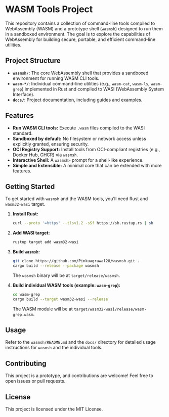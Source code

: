 # WASM Tools Project

This repository contains a collection of command-line tools compiled to WebAssembly (WASM) and a prototype shell (`wasmsh`) designed to run them in a sandboxed environment. The goal is to explore the capabilities of WebAssembly for building secure, portable, and efficient command-line utilities.

## Project Structure

*   **`wasmsh/`**: The core WebAssembly shell that provides a sandboxed environment for running WASM CLI tools.
*   **`wasm-*/`**: Individual command-line utilities (e.g., `wasm-cat`, `wasm-ls`, `wasm-grep`) implemented in Rust and compiled to WASI (WebAssembly System Interface).
*   **`docs/`**: Project documentation, including guides and examples.

## Features

*   **Run WASM CLI tools:** Execute `.wasm` files compiled to the WASI standard.
*   **Sandboxed by default:** No filesystem or network access unless explicitly granted, ensuring security.
*   **OCI Registry Support:** Install tools from OCI-compliant registries (e.g., Docker Hub, GHCR) via `wasmsh`.
*   **Interactive Shell:** A `wasmsh>` prompt for a shell-like experience.
*   **Simple and Extensible:** A minimal core that can be extended with more features.

## Getting Started

To get started with `wasmsh` and the WASM tools, you'll need Rust and `wasm32-wasi` target.

1.  **Install Rust:**
    ```sh
    curl --proto '=https' --tlsv1.2 -sSf https://sh.rustup.rs | sh
    ```

2.  **Add WASI target:**
    ```sh
    rustup target add wasm32-wasi
    ```

3.  **Build `wasmsh`:**
    ```sh
    git clone https://github.com/Pinkuagrawal28/wasmsh.git .
    cargo build --release --package wasmsh
    ```
    The `wasmsh` binary will be at `target/release/wasmsh`.

4.  **Build individual WASM tools (example: `wasm-grep`):**
    ```sh
    cd wasm-grep
    cargo build --target wasm32-wasi --release
    ```
    The WASM module will be at `target/wasm32-wasi/release/wasm-grep.wasm`.

## Usage

Refer to the `wasmsh/README.md` and the `docs/` directory for detailed usage instructions for `wasmsh` and the individual tools.

## Contributing

This project is a prototype, and contributions are welcome! Feel free to open issues or pull requests.

## License

This project is licensed under the MIT License.
